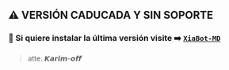 
## ⚠️ VERSIÓN CADUCADA Y SIN SOPORTE
### 🔮 Si quiere instalar la última versión visite ➡️ [`XiaBot-MD`](https://github.com/karim-off/XiaBot-MD)

> atte. 𝙆𝙖𝙧𝙞𝙢-𝙤𝙛𝙛